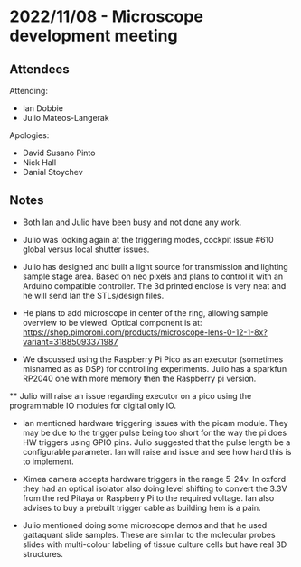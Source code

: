 # 2022/11/08 - Microscope development meeting

## Attendees

Attending:
- Ian Dobbie
- Julio Mateos-Langerak

Apologies:
- David Susano Pinto
- Nick Hall
- Danial Stoychev

## Notes

* Both Ian and Julio have been busy and not done any work. 

* Julio was looking again at the triggering modes, cockpit issue #610
  global versus local shutter issues.

* Julio has designed and built a light source for transmission and
  lighting sample stage area. Based on neo pixels and plans to control
  it with an Arduino compatible controller. The 3d printed enclose is
  very neat and he will send Ian the STLs/design files.

* He plans to add microscope in center of the ring, allowing sample
  overview to be viewed. Optical component is at: 
  https://shop.pimoroni.com/products/microscope-lens-0-12-1-8x?variant=31885093371987


* We discussed using the Raspberry Pi Pico as an executor (sometimes
  misnamed as as DSP) for controlling experiments. Julio has a sparkfun
  RP2040 one with more memory then the Raspberry pi version.

** Julio will raise an issue regarding executor on a pico using the
   programmable IO modules for digital only IO.


* Ian mentioned hardware triggering issues with the picam module. They
  may be due to the trigger pulse being too short for the way the pi
  does HW triggers using GPIO pins. Julio suggested that the pulse
  length be a configurable parameter. Ian will raise and issue and see
  how hard this is to implement.

* Ximea camera accepts hardware triggers in the range 5-24v. In oxford
  they had an optical isolator also doing level shifting to convert the
  3.3V from the red Pitaya or Raspberry Pi to the required voltage.  Ian
  also advises to buy a prebuilt trigger cable as building hem is a
  pain.

* Julio mentioned doing some microscope demos and that he used
  gattaquant slide samples. These are similar to the molecular probes
  slides with multi-colour labeling of tissue culture cells but have
  real 3D structures.






